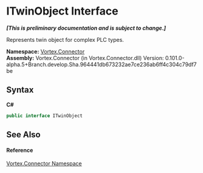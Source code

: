 # ITwinObject Interface
 _**\[This is preliminary documentation and is subject to change.\]**_

Represents twin object for complex PLC types.

**Namespace:**&nbsp;<a href="N_Vortex_Connector.md">Vortex.Connector</a><br />**Assembly:**&nbsp;Vortex.Connector (in Vortex.Connector.dll) Version: 0.101.0-alpha.5+Branch.develop.Sha.964441db673232ae7ce236ab6ff4c304c79df7be

## Syntax

**C#**<br />
``` C#
public interface ITwinObject
```


## See Also


#### Reference
<a href="N_Vortex_Connector.md">Vortex.Connector Namespace</a><br />